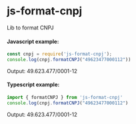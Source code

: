 # js-format-cnpj

Lib to format CNPJ

#### Javascript example:
```js
const cnpj = require('js-format-cnpj');  
console.log(cnpj.formatCNPJ("49623477000112"))
``` 
Output:
49.623.477/0001-12

#### Typescript example:
```ts 
import { formatCNPJ } from 'js-format-cnpj'
console.log(cnpj.formatCNPJ("49623477000112")
```

Output:
49.623.477/0001-12